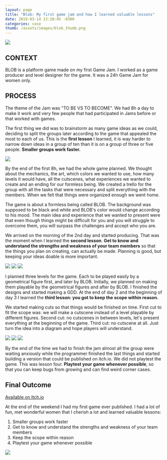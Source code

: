 ```yaml
---
layout: page
title: "Blob: My first game jam and how I learned valuable lessons"
date: 2019-03-14 13:28:05 -0300
categories: case
thumb: /assets/images/blob_thumb.png
---
```


![](/assets/images/post_blob_1.png)

## CONTEXT

BLOB is a platform game made on my first Game Jam. I worked as a game producer and level designer for the game. It was a 24h Game Jam for women only.

## PROCESS

The theme of the Jam was "TO BE VS TO BECOME". We had 8h a day to make it work and very few people that had participated in Jams before or that worked with games.

The first thing we did was to brainstorm as many game ideas as we could, deciding to split the groups later according to the game that appealed the most to each of us. This is the **first lesson** I learned, it is way harder to narrow down ideas in a group of ten than it is on a group of three or five people. **Smaller groups work faster.**

![](/assets/images/post_blob_2.jpg)

By the end of the first 8h, we had the whole game planned. We thought about the mechanics, the art, which colors we wanted to use, how many levels it would have, all the cutscenes, what experiences we wanted to create and an ending for our formless being. We created a trello for the group with all the tasks that were necessary and split everything with the members. When we felt that things were organized enough we went home.

The game is about a formless being called BLOB. The background was supposed to be black and white and BLOB's color would change according to his mood. The main idea and experience that we wanted to present were that even though things might be difficult for you and you will struggle to overcome them, you will surpass the challenges and accept who you are.

We arrived on the morning of the 2nd day and started producing. That was the moment when I learned the **second lesson**. **Get to know and understand the strengths and weakness of your team members** so that the things you plan on creating, can actually be made. Planning is good, but keeping your ideas doable is more important.

<div class="third"><img src="/assets/images/post_blob_3.png"/> <img src="/assets/images/post_blob_4.png"/> <img src="/assets/images/post_blob_5.png"/></div>

I planned three levels for the game. Each to be played easily by a geometrical figure first, and later by BLOB. Initially, we planned on making them playable by the geometrical figures and after by BLOB. I finished the designs and started making a GDD. At the end of day 2 and the beginning of day 3 I learned the **third lesson: you got to keep the scope within reason.**

We started making cuts so that things would be finished on time. First cut to fit the scope was: we will make a cutscene instead of a level playable by different figures. Second cut: no cutscenes in between levels, let's present everything at the beginning of the game. Third cut: no cutscene at all. Just turn the idea into a diagram and hope players will understand.

<div class="third"><img src="/assets/images/post_blob_6.png"/> <img src="/assets/images/post_blob_7.png"/> <img src="/assets/images/post_blob_8.png"/></div>

By the end of the time we had to finish the jam almost all the group were waiting anxiously while the programmer finished the last things and started building a version that could be published on itch.io. We did not playtest the game. This was lesson four. **Playtest your game whenever possible**, so that you can keep bugs from growing and can find weird corner cases.

## Final Outcome

[Available on Itch.io](https://minas-w-games.itch.io/blob)

At the end of the weekend I had my first game ever published. I had a lot of fun, met wonderful women that I cherish a lot and learned valuable lessons:

1.  Smaller groups work faster
2.  Get to know and understand the strengths and weakness of your team members
3.  Keep the scope within reason
4.  Playtest your game whenever possible

![](/assets/images/post_blob_9.jpg)
